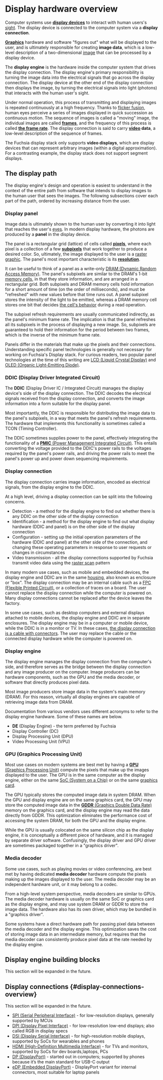 # Display hardware overview

Computer systems use [**display devices**][display-device] to interact with
human users's [sight][human-visual-perception]. The display device is connected
to the computer system via a **display connection**.

[**Graphics**][computer-graphics] hardware and software "figures out" what will
be displayed to the user, and is ultimately responsible for creating
**image data**, which is a low-level description of a two-dimensional
[image][image] that can be processed by a display device.

The **display engine** is the hardware inside the computer system that drives
the display connection. The display engine's primary responsibility is turning
the image data into the electrical signals that go across the display
connection. The display device at the other end of the display connection then
displays the image, by turning the electrical signals into light (photons) that
interacts with the human user's sight.

Under normal operation, this process of transmitting and displaying images is
repeated continuously at a high frequency. Thanks to
[flicker fusion][flicker-fusion], human eyes perceive a series of images
displayed in quick succession as continuous motion. The sequence of images is
called a "moving" image, the individual images are called [**frames**][frame],
and the frequency of this process is called [**the frame rate**][frame-rate].
The display connection is said to carry **[video][video] data**, a low-level
description of the sequence of frames.

The Fuchsia display stack only supports **video displays**, which are display
devices that can represent arbitrary images (within a digital approximation).
For a contrasting example, the display stack does not support segment displays.

## The display path

The display engine's design and operation is easiest to understand in the
context of the entire path from software that intends to display images to the
human user that sees the images. The following subsections cover each part of
the path, ordered by increasing distance from the user.

### Display panel

Image data is ultimately shown to the human user by converting it into light
that reaches the user's [eyes][human-vision-system]. In modern display hardware,
the photons are produced by a **panel** in the display device.

The panel is a rectangular grid (lattice) of cells called [**pixels**][pixel],
where each pixel is a collection of a few [**subpixels**][subpixel] that work
together to produce a desired color. So, ultimately, the image displayed to the
user is a [raster graphic][raster-graphic]. The panel's most important
characteristic is its [**resolution**][display-resolution].

It can be useful to think of a panel as a write-only
[DRAM (Dynamic Random Access Memory)][dram]. The panel's subpixels are similar
to the DRAM's 1-bit [memory cells][dram-memory-cell], in that they store
information, and are arranged in a rectangular grid. Both subpixels and DRAM
memory cells hold information for a short amount of time (on the order of
milliseconds), and must be "refreshed" with new values before that time runs
out. A panel subpixel stores the intensity of the light to be emitted, whereas a
DRAM memory cell stores one bit that decides
[the cell's behavior][dram-operation] during a read operation.

The subpixel refresh requirements are usually communicated indirectly, as the
panel's minimum frame rate. The implication is that the panel refreshes all its
subpixels in the process of displaying a new image. So, subpixels are guaranteed
to hold their information for the period between two frames, which is the
inverse of the minimum frame rate.

Panels differ in the materials that make up the pixels and their connections.
Understanding specific panel technologies is generally not necessary for working
on Fuchsia's Display stack. For curious readers, two popular panel technologies
at the time of this writing are [LCD (Liquid Crystal Display)][lcd-panel] and
[OLED (Organic Light-Emitting Diode)][oled-panel].

### DDIC (Display Driver Integrated Circuit)

The **DDIC** (Display Driver IC / Integrated Circuit) manages the display
device's side of the display connection. The DDIC decodes the electrical signals
received from the display connection, and converts the image information into a
form suitable for the display panel.

Most importantly, the DDIC is responsible for distributing the image data to
the panel's subpixels, in a way that meets the panel's refresh requirements.
The hardware that implements this functionality is sometimes called a TCON
(Timing Controller).

The DDIC sometimes supplies power to the panel, effectively integrating the
functionality of a [**PMIC** (Power Management Integrated Circuit)][pmic]. This
entails converting the voltage provided to the DDIC's power rails to the
voltages required by the panel's power rails, and driving the power rails to
meet the panel's power up and power down sequencing requirements.

### Display connection

The display connection carries image information, encoded as electrical signals,
from the display engine to the DDIC.

At a high level, driving a display connection can be split into the following
concerns.

* Detection - a method for the display engine to find out whether there is any
  DDIC on the other side of the display connection
* Identification - a method for the display engine to find out what display
  hardware (DDIC and panel) is on the other side of the display connection
* Configuration - setting up the initial operation parameters of the hardware
  (DDIC and panel) at the other side of the connection, and changing these
  operating parameters in response to user requests or changes in circumstances
* Video transmission - all the display connections supported by Fuchsia transmit
  video data using the [raster scan][raster-scan] pattern

In many modern use cases, such as mobile and embedded devices, the display
engine and DDIC are in the same [housing][device-housing], also known as
enclosure or "box". The display connection may be an internal cable such as a
[FPC (Flexible Printed Circuit)][fpc], or a collection of traces on a board. The
user cannot replace the display connection while the computer is powered on.
Many display connections cannot be replaced after the device leaves the factory.

In some use cases, such as desktop computers and external displays attached to
mobile devices, the display engine and DDIC are in separate enclosures. The
display engine may be in a computer or mobile device, while the DDIC is in a
monitor or TV. In these cases,
[the display connection is a cable with connectors](#display-connections-overview).
The user may replace the cable or the connected display hardware while the
computer is powered on.

### Display engine

The display engine manages the display connection from the computer's side, and
therefore serves as the bridge between the display connection and any image
producer on the computer. Image producers can be hardware components, such as
the GPU and the media decoder, or software that directly produces pixel data.

Most image producers store image data in the system's main memory (DRAM).  For
this reason, virtually all display engines are capable of retrieving image data
from DRAM.

Documentation from various vendors uses different acronyms to refer to the
display engine hardware. Some of these names are below.

* **DE** (Display Engine) - the term preferred by Fuchsia
* Display Controller (DC)
* Display Processing Unit (DPU)
* Video Processing Unit (VPU)

### GPU (Graphics Processing Unit)

Most use cases on modern systems are best met by having a [**GPU** (Graphics
Processing Unit)][gpu] compute the pixels that make up the images displayed to
the user. The GPU is in the same computer as the display engine, either on the
same [SoC (System on a Chip)][soc] or on the same [graphics
card][graphics-card].

The GPU typically stores the computed image data in system DRAM. When the GPU
and display engine are on the same graphics card, the GPU may store the computed
image data in the [**GDDR** (Graphics Double Data Rate)][gddr] memory on the
graphics card, and the display engine may read the data directly from GDDR. This
optimization eliminates the performance cost of accessing the system DRAM, for
both the GPU and the display engine.

While the GPU is usually colocated on the same silicon chip as the display
engine, it is conceptually a different piece of hardware, and it is managed by
separate driver software. Confusingly, the display driver and GPU driver are
sometimes packaged together in a "graphics driver".

### Media decoder

Some use cases, such as playing movies or video conferencing, are best met by
having dedicated **media decoder** hardware compute the pixels making up the
images displayed to the user. The media decoder may be an independent hardware
unit, or it may belong to a codec.

From a high-level system perspective, media decoders are similar to GPUs. The
media decoder hardware is usually on the same SoC or graphics card as the
display engine, and may use system DRAM or GDDR to store the image data. The
hardware also has its own driver, which may be bundled in a "graphics driver".

Some systems have a direct hardware path for passing pixel data between the
media decoder and the display engine. This optimization saves the cost of
storing image data in an intermediate memory, but requires that the media
decoder can consistently produce pixel data at the rate needed by the display
engine.

## Display engine building blocks

This section will be expanded in the future.

## Display connections {#display-connections-overview}

This section will be expanded in the future.

* [SPI (Serial Peripheral Interface)][spi] - for low-resolution displays,
  generally supported by MCUs
* [DPI (Display Pixel Interface)][dpi] - for low-resolution low-end displays;
  also called RGB in display specs
* [DSI (Display Serial Interface)][dsi] - for high-resolution mobile displays,
  supported by SoCs for wearables and phones
* [HDMI (High-Definition Multimedia Interface)][hdmi] - for TVs and monitors,
  supported by SoCs for dev boards,laptops, PCs
* [DP (DisplayPort)][display-port] - started out in computers; supported by
  phones because it’s the main standard for USB-C output
* [eDP (Embedded DisplayPort)][embedded-display-port] - DisplayPort variant for
  internal connectors, most suitable for laptop panels

[computer-graphics]: https://en.wikipedia.org/wiki/Computer_graphics
[device-housing]: https://en.wikipedia.org/wiki/Housing_(engineering)
[display-device]: https://en.wikipedia.org/wiki/Display_device
[display-port]: https://en.wikipedia.org/wiki/DisplayPort
[display-resolution]: https://en.wikipedia.org/wiki/Display_resolution
[dpi]: https://en.wikipedia.org/wiki/Display_pixel_interface
[dram]: https://en.wikipedia.org/wiki/Dynamic_random-access_memory
[dram-memory-cell]: https://en.wikipedia.org/wiki/Dynamic_random-access_memory#Memory_cell_design
[dram-operation]: https://en.wikipedia.org/wiki/Dynamic_random-access_memory#Principles_of_operation
[dsi]: https://en.wikipedia.org/wiki/Display_Serial_Interface
[embedded-display-port]: https://en.wikipedia.org/wiki/DisplayPort#eDP
[flicker-fusion]: https://en.wikipedia.org/wiki/Flicker_fusion_threshold
[fpc]: https://en.wikipedia.org/wiki/Flexible_electronics
[frame]: https://en.wikipedia.org/wiki/Film_frame
[frame-rate]: https://en.wikipedia.org/wiki/Frame_rate
[gddr]: https://en.wikipedia.org/wiki/GDDR_SDRAM
[graphics-card]: https://en.wikipedia.org/wiki/Graphics_card
[gpu]: https://en.wikipedia.org/wiki/Graphics_processing_unit
[hdmi]: https://en.wikipedia.org/wiki/HDMI
[human-visual-perception]: https://en.wikipedia.org/wiki/Visual_perception
[human-vision-system]: https://en.wikipedia.org/wiki/Visual_system
[image]: https://en.wikipedia.org/wiki/Image
[lcd-panel]: https://en.wikipedia.org/wiki/Liquid-crystal_display
[oled-panel]: https://en.wikipedia.org/wiki/OLED
[pixel]: https://en.wikipedia.org/wiki/Pixel
[pmic]: https://en.wikipedia.org/wiki/Power_management_integrated_circuit
[raster-graphic]: https://en.wikipedia.org/wiki/Raster_graphics
[raster-scan]: https://en.wikipedia.org/wiki/Raster_scan
[soc]: https://en.wikipedia.org/wiki/System_on_a_chip
[spi]: https://en.wikipedia.org/wiki/Serial_Peripheral_Interface
[subpixel]: https://en.wikipedia.org/wiki/Pixel#Subpixels
[video]: https://en.wikipedia.org/wiki/Video
